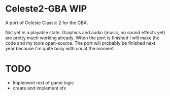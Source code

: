 # Celeste2-GBA **WIP**
A port of Celeste Classic 2 for the GBA. 

Not yet in a playable state. Graphics and audio (music, no sound effects yet) are pretty much working already. When the port is finished I will make the code and my tools open-source. The port will probably be finished next year because I'm quite busy with uni at the moment.

# TODO
- Implement rest of game logic
- create and implement sfx
